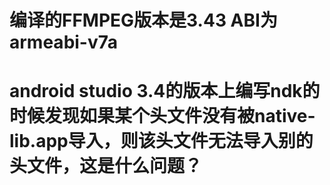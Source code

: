 # 编译的FFMPEG版本是3.43  ABI为armeabi-v7a

# android studio 3.4的版本上编写ndk的时候发现如果某个头文件没有被native-lib.app导入，则该头文件无法导入别的头文件，这是什么问题？